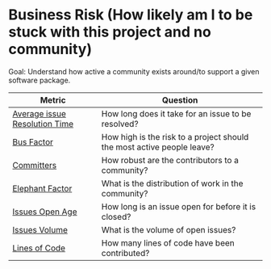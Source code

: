 # Business Risk (How likely am I to be stuck with this project and no community)

Goal: Understand how active a community exists around/to support a given software package.


Metric | Question
--- | ---
[Average issue Resolution Time](average-issue-resolution-time.md) | How long does it take for an issue to be resolved?
[Bus Factor](bus-factor.md)| How high is the risk to a project should the most active people leave?
[Committers](committers.md) | How robust are the contributors to a community?
[Elephant Factor](elephant-factor.md)| What is the distribution of work in the community?
[Issues Open Age](issues-open-age.md) | How long is an issue open for before it is closed?
[Issues Volume](issues-volume.md)| What is the volume of open issues?
[Lines of Code](lines-of-code.md)| How many lines of code have been contributed?

